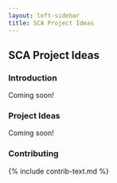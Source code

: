 ```yaml
---
layout: left-sidebar
title: SCA Project Ideas
---
```


## SCA Project Ideas

### Introduction

Coming soon!

### Project Ideas

Coming soon!

### Contributing

{% include contrib-text.md %}